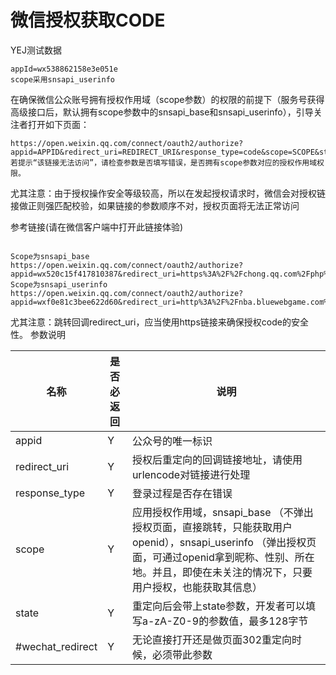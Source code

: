 微信授权获取CODE
=======
YEJ测试数据

````
appId=wx538862158e3e051e
scope采用snsapi_userinfo
````


在确保微信公众账号拥有授权作用域（scope参数）的权限的前提下（服务号获得高级接口后，默认拥有scope参数中的snsapi_base和snsapi_userinfo），引导关注者打开如下页面：

````
https://open.weixin.qq.com/connect/oauth2/authorize?appid=APPID&redirect_uri=REDIRECT_URI&response_type=code&scope=SCOPE&state=STATE#wechat_redirect
若提示“该链接无法访问”，请检查参数是否填写错误，是否拥有scope参数对应的授权作用域权限。
````
尤其注意：由于授权操作安全等级较高，所以在发起授权请求时，微信会对授权链接做正则强匹配校验，如果链接的参数顺序不对，授权页面将无法正常访问

参考链接(请在微信客户端中打开此链接体验)

````

Scope为snsapi_base
https://open.weixin.qq.com/connect/oauth2/authorize?appid=wx520c15f417810387&redirect_uri=https%3A%2F%2Fchong.qq.com%2Fphp%2Findex.php%3Fd%3D%26c%3DwxAdapter%26m%3DmobileDeal%26showwxpaytitle%3D1%26vb2ctag%3D4_2030_5_1194_60&response_type=code&scope=snsapi_base&state=123#wechat_redirect
Scope为snsapi_userinfo
https://open.weixin.qq.com/connect/oauth2/authorize?appid=wxf0e81c3bee622d60&redirect_uri=http%3A%2F%2Fnba.bluewebgame.com%2Foauth_response.php&response_type=code&scope=snsapi_userinfo&state=STATE#wechat_redirect

````
尤其注意：跳转回调redirect_uri，应当使用https链接来确保授权code的安全性。
参数说明

|     名称  	 | 是否必返回 |             说明                                           |
|------------|----------|-----------------------------------------------------------|
| appid            | Y        | 公众号的唯一标识	                                         |
| redirect_uri     | Y        | 授权后重定向的回调链接地址，请使用urlencode对链接进行处理          |
| response_type    | Y        | 登录过程是否存在错误                                         |
| scope            | Y        | 应用授权作用域，snsapi_base （不弹出授权页面，直接跳转，只能获取用户openid），snsapi_userinfo （弹出授权页面，可通过openid拿到昵称、性别、所在地。并且，即使在未关注的情况下，只要用户授权，也能获取其信息）                                                                    |
| state            | Y        | 重定向后会带上state参数，开发者可以填写a-zA-Z0-9的参数值，最多128字节                                    
| #wechat_redirect            | Y        | 无论直接打开还是做页面302重定向时候，必须带此参数        |                                  